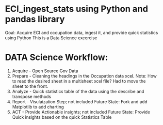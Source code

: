 # ECI_ingest_stats using Python and pandas library
Goal: Acquire ECI and occupation data, ingest it, and provide quick statistics using Python
This is a Data Science excercise 
# DATA Science Workflow:
1. Acquire - Open Source Gov Data
2. Prepare - Cleaning the headings in the Occupation data xcel. Note: How to read the desired sheet in a multisheet xcel file? Had to move the sheet to the front.
3. Analyze - Quick statistics table of the data using the describe and transpose methods 
4. Report - Visulaization Step; not included Future State: Fork and add Matplotlib to add charting
5. ACT  - Provide Actionable insights; not included Future State: Provide Quick insights based on the quick Statistics Table
